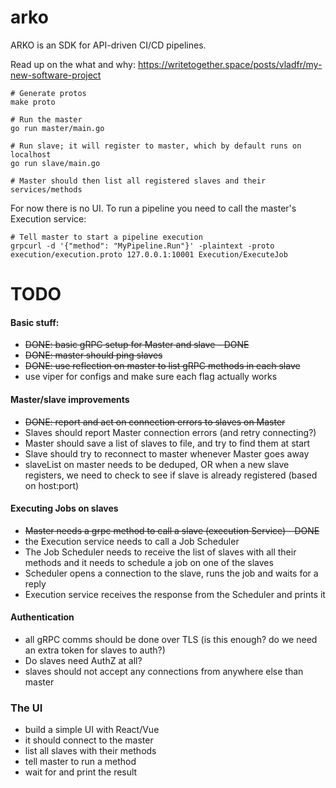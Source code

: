 # arko

ARKO is an SDK for API-driven CI/CD pipelines.

Read up on the what and why: https://writetogether.space/posts/vladfr/my-new-software-project


```
# Generate protos
make proto

# Run the master
go run master/main.go

# Run slave; it will register to master, which by default runs on localhost
go run slave/main.go

# Master should then list all registered slaves and their services/methods
```

For now there is no UI. To run a pipeline you need to call the master's Execution service:
```
# Tell master to start a pipeline execution
grpcurl -d '{"method": "MyPipeline.Run"}' -plaintext -proto execution/execution.proto 127.0.0.1:10001 Execution/ExecuteJob
```

TODO
=====

#### Basic stuff:
* ~~DONE: basic gRPC setup for Master and slave - DONE~~
* ~~DONE: master should ping slaves~~
* ~~DONE: use reflection on master to list gRPC methods in each slave~~
* use viper for configs and make sure each flag actually works

#### Master/slave improvements
* ~~DONE: report and act on connection errors to slaves on Master~~
* Slaves should report Master connection errors (and retry connecting?)
* Master should save a list of slaves to file, and try to find them at start
* Slave should try to reconnect to master whenever Master goes away
* slaveList on master needs to be deduped, OR when a new slave registers, we need to check to see if slave is already registered (based on host:port)

#### Executing Jobs on slaves
* ~~Master needs a grpc method to call a slave (execution Service) - DONE~~
* the Execution service needs to call a Job Scheduler
* The Job Scheduler needs to receive the list of slaves with all their methods and it needs to schedule a job on one of the slaves
* Scheduler opens a connection to the slave, runs the job and waits for a reply
* Execution service receives the response from the Scheduler and prints it

#### Authentication
* all gRPC comms should be done over TLS (is this enough? do we need an extra token for slaves to auth?)
* Do slaves need AuthZ at all?
* slaves should not accept any connections from anywhere else than master

### The UI
* build a simple UI with React/Vue
* it should connect to the master
* list all slaves with their methods
* tell master to run a method
* wait for and print the result
